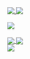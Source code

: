 <a href="https://github.com/King-BR">
  <img align="top" src="https://github-readme-stats.vercel.app/api?username=King-BR&show_icons=true&count_private=true&custom_title=King-BR%27s%20GitHub%20Stats" />
</a>
<a href="https://github.com/King-BR">
  <img align="top" src="https://github-readme-stats.vercel.app/api/top-langs/?username=King-BR&layout=compact&langs_count=10&custom_title=Most%20used%20languages&exclude_repo=pacman" />
</a>

<br>
<br>

<a href="https://wakatime.com/@KingBR">
  <img align="center" src="https://github-readme-stats.vercel.app/api/wakatime?username=KingBR&layout=compact" />
</a>

<br>
<br>

<a href="https://github.com/King-BR/ReactorBot">
  <img align="center" src="https://github-readme-stats.vercel.app/api/pin/?username=King-BR&repo=ReactorBot&show_owner=true" />
</a>
<a href="https://github.com/King-BR/Chemdustry">
  <img align="center" src="https://github-readme-stats.vercel.app/api/pin/?username=King-BR&repo=Chemdustry&show_owner=true" />
</a>

<br>

<a href="https://github.com/arubinofaux/mozambique-api-wrapper">
  <img align="center" src="https://github-readme-stats.vercel.app/api/pin/?username=arubinofaux&repo=mozambique-api-wrapper&show_owner=true" />
</a>
